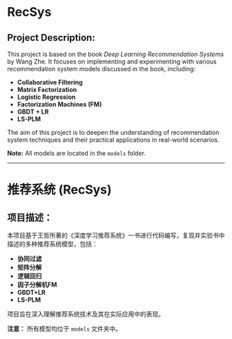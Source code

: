 # RecSys

## Project Description:
This project is based on the book *Deep Learning Recommendation Systems* by Wang Zhe. It focuses on implementing and experimenting with various recommendation system models discussed in the book, including:

- **Collaborative Filtering**
- **Matrix Factorization**
- **Logistic Regression**
- **Factorization Machines (FM)**
- **GBDT + LR**
- **LS-PLM**

The aim of this project is to deepen the understanding of recommendation system techniques and their practical applications in real-world scenarios.

**Note:** All models are located in the `models` folder.


---

# 推荐系统 (RecSys)

## 项目描述：
本项目基于王哲所著的《深度学习推荐系统》一书进行代码编写，复现并实验书中描述的多种推荐系统模型，包括：

- **协同过滤**
- **矩阵分解**
- **逻辑回归**
- **因子分解机FM**
- **GBDT+LR**
- **LS-PLM**

项目旨在深入理解推荐系统技术及其在实际应用中的表现。

**注意：** 所有模型均位于 `models` 文件夹中。
